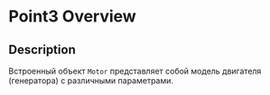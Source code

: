 # Point3 Overview

## Description
Встроенный объект `Motor` представляет собой модель двигателя (генератора) с различными параметрами.